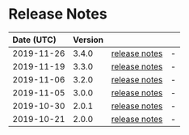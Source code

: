 # Release Notes

| Date (UTC) | Version |  |  |
| :-- | :-- | :--: | :-- |
| 2019-11-26 | 3.4.0 | [release notes](v3.4.0/README.md) | - |
| 2019-11-19 | 3.3.0 | [release notes](v3.3.0/README.md) | - |
| 2019-11-06 | 3.2.0 | [release notes](v3.2.0/README.md) | - |
| 2019-11-05 | 3.0.0 | [release notes](v3.0.0/README.md) | - |
| 2019-10-30 | 2.0.1 | [release notes](v2.0.1/README.md) | - |
| 2019-10-21 | 2.0.0 | [release notes](v2.0.0/README.md) | - |
